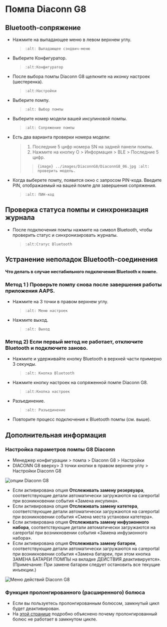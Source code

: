 # Помпа Diaconn G8

## Bluetooth-сопряжение

- Нажмите на выпадающее меню в левом верхнем углу.

  > ```{image} ../images/DiaconnG8/DiaconnG8_01.jpg
  > :alt: Выпадающее сэндвич-меню
  > ```

- Выберите Конфигуратор.

  > ```{image} ../images/DiaconnG8/DiaconnG8_02.jpg
  > :alt:Конфигуратор
  > ```

- После выбора помпы Diaconn G8 щелкните на иконку настроек (шестеренка).

  > ```{image} ../images/DiaconnG8/DiaconnG8_03.jpg
  > :alt:Настройки
  > ```

- Выберите помпу.

  > ```{image} ../images/DiaconnG8/DiaconnG8_04.jpg
  > :alt: Выбор помпы
  > ```

- Выберите номер модели вашей инсулиновой помпы.

  > ```{image} ../images/DiaconnG8/DiaconnG8_05.jpg
  > :alt: Сопряжение помпы
  > ```

- Есть два варианта проверки номера модели:

  > 1. Последние 5 цифр номера SN на задней панели помпы.
  > 2. Нажмите на кнопку O > Информация > BLE > Последние 5 цифр.
  > 
  > > `{image} ../images/DiaconnG8/DiaconnG8_06.jpg
    :alt: проверить модель.`

- Когда выберете помпу, появится окно с запросом PIN-кода. Введите PIN, отображаемый на вашей помпе для завершения сопряжения.

  > ```{image} ../images/DiaconnG8/DiaconnG8_07.jpg
  > :alt: ПИН-код
  > ```

## Проверка статуса помпы и синхронизация журнала

- После подключения помпы нажмите на символ Bluetooth, чтобы проверить статус и синхронизировать журналы.

  > ```{image} ../images/DiaconnG8/DiaconnG8_08.jpg
  > :alt:Статус Bluetooth
  > ```

## Устранение неполадок Bluetooth-соединения

**Что делать в случае нестабильного подключения Bluetooth к помпе.**

### Метод 1 ) Проверьте помпу снова после завершения работы приложения AAPS.

- Нажмите на 3 точки в правом верхнем углу.

  > ```{image} ../images/DiaconnG8/DiaconnG8_09.jpg
  > :alt: Меню настроек
  > ```

- Нажмите выход.

  > ```{image} ../images/DiaconnG8/DiaconnG8_10.jpg
  > :alt: Выход
  > ```

### Метод 2) Если первый метод не работает, отключите Bluetooth и подключите заново.

- Нажмите и удерживайте кнопку Bluetooth в верхней части примерно 3 секунды.

  > ```{image} ../images/DiaconnG8/DiaconnG8_11.jpg
  > :alt: Кнопка Bluetooth
  > ```

- Нажмите кнопку настроек на сопряженной помпе Diaconn G8.

  > ```{image} ../images/DiaconnG8/DiaconnG8_12.jpg
  > :alt:Кнопка настроек
  > ```

- Разъединение.

  > ```{image} ../images/DiaconnG8/DiaconnG8_13.jpg
  > :alt: Разъединение
  > ```

- Повторите процесс подключения к Bluetooth помпы (см. выше).

## Дополнительная информация

### Настройка параметров помпы G8 Diaconn

- Менеджер конфигурации > помпа > Diaconn G8 > Настройки
- DIACONN G8 вверху> 3 точки кнопки в правом верхнем углу > Настройки Diaconn G8

![опции Diaconn G8](../images/DiaconnG8/DiaconnG8_14.jpg)

- Если активирована опция **Отслеживать замену резервуара**, соответствующие детали автоматически загружаются на careportal при возникновении события «Замена инсулина».
- Если активирована опция **Отслеживать замену катетера**, соответствующие детали автоматически загружаются на careportal при возникновении события «Смена места установки катетера».
- Если активирована опция **Отслеживать замену инфузионного набора**, соответствующие детали автоматически загружаются на careportal при возникновении события «Замена инфузионного набора».
- Если активирована опция **Отслеживать замену батареи**, соответствующие детали автоматически загружаются на careportal при возникновении события «Замена батареи, при этом кнопка ЗАМЕНА БАТАРЕИ ПОМПЫ на вкладке ДЕЙСТВИЯ деактивируется». (Примечание: При замене батареи следует остановить все текущие инъекции.)

![Меню действий Diaconn G8](../images/DiaconnG8/DiaconnG8_15.jpg)

### Функция пролонгированного (расширенного) болюса

- Если вы пользуетесь пролонгированным болюсом, замкнутый цикл будет деактивирован.
- На [этой странице](Extended-Carbs-why-extended-boluses-won-t-work-in-a-closed-loop-environment) подробно объяснено почему пролонгированный болюс не работает в замкнутом цикле.
